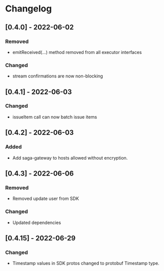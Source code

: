 # Changelog

## [0.4.0] - 2022-06-02
### Removed
* emitReceived(...) method removed from all executor interfaces
### Changed
* stream confirmations are now non-blocking

## [0.4.1] - 2022-06-03
### Changed
* issueItem call can now batch issue items

## [0.4.2] - 2022-06-03
### Added
* Add saga-gateway to hosts allowed without encryption.

## [0.4.3] - 2022-06-06
### Removed
* Removed update user from SDK
### Changed
* Updated dependencies

## [0.4.15] - 2022-06-29
### Changed
* Timestamp values in SDK protos changed to protobuf Timestamp type.